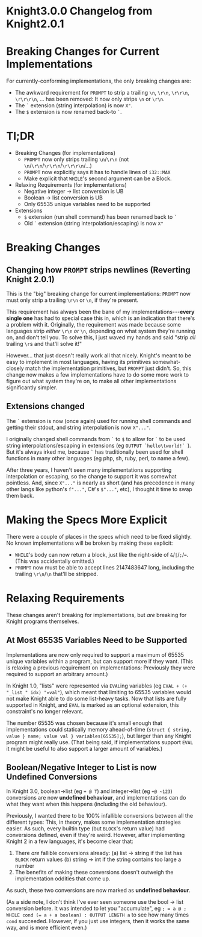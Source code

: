 # Knight3.0.0 Changelog from Knight2.0.1

# Breaking Changes for Current Implementations
For currently-conforming implementations, the only breaking changes are:
- The awkward requirement for `PROMPT` to strip a trailing `\n`, `\r\n`, `\r\r\n`, `\r\r\r\n`, ... has been removed: It now only strips `\n` or `\r\n`.
- The `` ` `` extension (string interpolation) is now `X"`.
- The `$` extension is now renamed back-to `` ` ``.

# Tl;DR
- Breaking Changes (for implementations)
	- `PROMPT` now only strips trailing `\n`/`\r\n` (not `\n`/`\r\n`/`\r\r\n`/`\r\r\r\n`/...)
	- `PROMPT` now explicitly says it has to handle lines of `i32::MAX`
	- Make explicit that `WHILE`'s second argument can be a Block.
- Relaxing Requirements (for implementations)
	- Negative integer -> list conversion is UB
	- Boolean -> list conversion is UB
	- Only 65535 unique variables need to be supported
- Extensions
	- `$` extension (run shell command) has been renamed back to `` ` ``
	- Old `` ` `` extension (string interpolation/escaping) is now `X"`

# Breaking Changes
## Changing how `PROMPT` strips newlines (Reverting Knight 2.0.1)
This is the "big" breaking change for current implementations: `PROMPT` now must only strip a trailing `\r\n` or `\n`, if they're present.

This requirement has always been the bane of my implementations---**every single one** has had to special case this in, which is an indication that there's a problem with it. Originally, the requirement was made because some languages strip _either_ `\r\n` _or_ `\n`, depending on what system they're running on, and don't tell you. To solve this, I just waved my hands and said "strip _all_ trailing `\r`s and that'll solve it!"

However... that just doesn't really work all that nicely. Knight's meant to be easy to implement in most languages, having its primitives somewhat-closely match the implementation primitives, but `PROMPT` just didn't. So, this change now makes a few implementations have to do some more work to figure out what system they're on, to make all other implementations significantly simpler.

## Extensions changed
The `` ` `` extension is now (once again) used for running shell commands and getting their stdout, and string interpolation is now `X"..."`.

I originally changed shell commands from `` ` `` to `$` to allow for `` ` `` to be used string interpolations/escaping in extensions (eg ``OUTPUT `hello\tworld!` ``). But it's always irked me, because `` ` `` has traditionally been used for shell functions in many other languages (eg php, sh, ruby, perl, to name a few).


After three years, I haven't seen many implementations supporting interpolation or escaping, so the change to support it was somewhat pointless. And, since `X"..."` is nearly as short (and has precedence in many other langs like python's `f"..."`, C#'s `$"..."`, etc), I thought it time to swap them back.

# Making the Specs More Explicit
There were a couple of places in the specs which need to be fixed slightly. No known implementations will be broken by making these explicit:
- `WHILE`'s body can now return a block, just like the right-side of `&`/`|`/`;`/`=`. (This was accidentally omitted.)
- `PROMPT` now must be able to accept lines 2147483647 long, including the trailing `\r\n`/`\n` that'll be stripped.

# Relaxing Requirements
These changes aren't breaking for implementations, but _are_ breaking for Knight programs themselves.

## At Most 65535 Variables Need to be Supported
Implementations are now only required to support a maximum of 65535 unique variables within a program, but can support more if they want. (This is relaxing a previous requirement on implementations: Previously they were required to support an arbitrary amount.)

In Knight 1.0, "lists" were represented via `EVAL`ing variables (eg `EVAL + (+ "_list_" idx) "=val"`), which meant that limiting to 65535 variables would not make Knight able to do some list-heavy tasks. Now that lists are fully supported in Knight, and `EVAL` is marked as an optional extension, this constraint's no longer relevant.

The number 65535 was chosen because it's small enough that implementations could statically memory ahead-of-time (`struct { string, value } name; value val } variables[65535];`), but larger than any Knight program might really use. (That being said, if implementations support `EVAL` it might be useful to also support a larger amount of variables.)

## Boolean/Negative Integer to List is now Undefined Conversions
In Knight 3.0, boolean->list (eg `+ @ T`) and integer->list (eg `+@ ~123`) conversions are now **undefined behaviour**, and implementations can do what they want when this happens (including the old behaviour).

Previously, I wanted there to be 100% infallible conversions between all the different types: This, in theory, makes some implementation strategies easier. As such, every builtin type (but `BLOCK`'s return value) had conversions defined, even if they're weird. However, after implementing Knight 2 in a few languages, it's become clear that:
1. There _are_ fallible conversions already: (a) list -> string if the list has `BLOCK` return values (b) string -> int if the string contains too large a number
2. The benefits of making these conversions doesn't outweigh the implementation oddities that come up.

As such, these two conversions are now marked as **undefined behaviour**.

(As a side note, I don't think I've ever seen someone use the bool -> list conversion before. It was intended to let you "accumulate", eg `; = a @ ; WHILE cond (= a + a boolean) : OUTPUT LENGTH a` to see how many times `cond` succeeded. However, if you just use integers, then it works the same way, and is more efficient even.)
